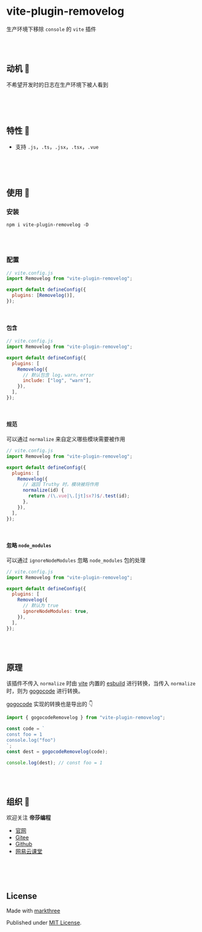 # vite-plugin-removelog

生产环境下移除 `console` 的 `vite` 插件

<br />
<br />

## 动机 🦒

不希望开发时的日志在生产环境下被人看到

<br />
<br />
<br />

## 特性 🦖

- 支持 `.js`，`.ts`，`.jsx`，`.tsx`，`.vue`

<br />
<br />
<br />

## 使用 🦕

### 安装

```shell
npm i vite-plugin-removelog -D
```

<br />
<br />

### 配置

```js
// vite.config.js
import Removelog from "vite-plugin-removelog";

export default defineConfig({
  plugins: [Removelog()],
});
```

<br />

#### 包含

```js
// vite.config.js
import Removelog from "vite-plugin-removelog";

export default defineConfig({
  plugins: [
    Removelog({
      // 默认包含 log，warn，error
      include: ["log", "warn"],
    }),
  ],
});
```

<br />

#### 规范

可以通过 `normalize` 来自定义哪些模块需要被作用

```js
// vite.config.js
import Removelog from "vite-plugin-removelog";

export default defineConfig({
  plugins: [
    Removelog({
      // 返回 Truthy 时，模块被将作用
      normalize(id) {
        return /(\.vue|\.[jt]sx?)$/.test(id);
      },
    }),
  ],
});
```

<br />

#### 忽略 `node_modules`

可以通过 `ignoreNodeModules` 忽略 `node_modules` 包的处理

```js
// vite.config.js
import Removelog from "vite-plugin-removelog";

export default defineConfig({
  plugins: [
    Removelog({
      // 默认为 true
      ignoreNodeModules: true,
    }),
  ],
});
```

<br />
<br />

## 原理

该插件不传入 `normalize` 时由 [vite](https://cn.vitejs.dev/) 内置的
[esbuild](https://esbuild.github.io/) 进行转换，当传入 `normalize` 时，则为
[gogocode](https://github.com/thx/gogocode/issues) 进行转换。

[gogocode](https://github.com/thx/gogocode/issues) 实现的转换也是导出的 👇

```js
import { gogocodeRemovelog } from "vite-plugin-removelog";

const code = `
const foo = 1
console.log("foo")
`;
const dest = gogocodeRemovelog(code);

console.log(dest); // const foo = 1
```

<br />
<br />

## 组织 🦔

欢迎关注 **帝莎编程**

- [官网](http://dishaxy.dishait.cn/)
- [Gitee](https://gitee.com/dishait)
- [Github](https://github.com/dishait)
- [网易云课堂](https://study.163.com/provider/480000001892585/index.htm?share=2&shareId=480000001892585)

<br />
<br />
<br />

## License

Made with [markthree](https://github.com/markthree)

Published under [MIT License](./LICENSE).

<br />
